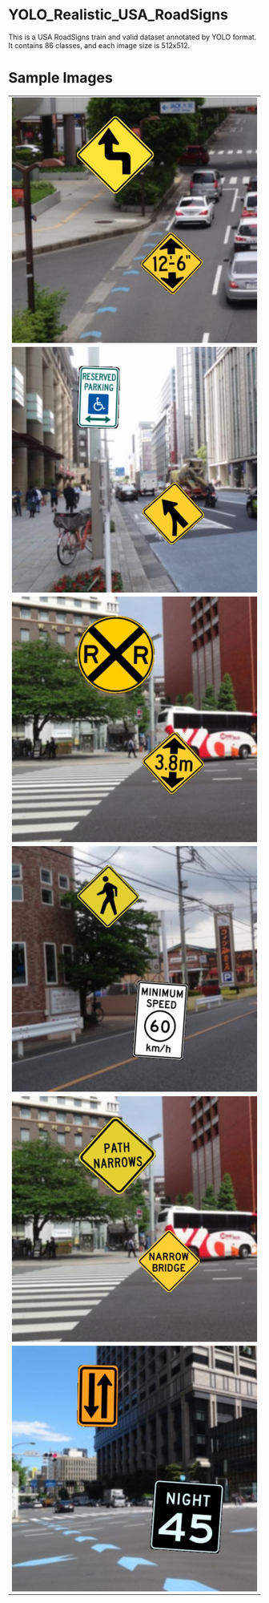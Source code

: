 # YOLO_Realistic_USA_RoadSigns
This is a USA RoadSigns train and valid dataset annotated by YOLO format.
It contains 86 classes, and each image size is 512x512.


# Sample Images

<table>
<tr><td>
<img src="./asset/roadsigns_2076.jpg" width="512" height="auto">
</td></tr>
<tr><td>
<img src="./asset/roadsigns_2165.jpg" width="512" height="auto">
</td></tr>
<tr><td>
<img src="./asset/roadsigns_2205.jpg" width="512" height="auto">
</td></tr>
<tr><td>
<img src="./asset/roadsigns_2282.jpg" width="512" height="auto">
</td></tr>
<tr><td>
<img src="./asset/roadsigns_2310.jpg" width="512" height="auto">
</td></tr>
<tr><td>
<img src="./asset/roadsigns_2358.jpg" width="512" height="auto">
</td></tr>

</table>


